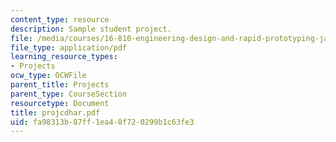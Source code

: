 ```yaml
---
content_type: resource
description: Sample student project.
file: /media/courses/16-810-engineering-design-and-rapid-prototyping-january-iap-2007/fa98313b87ff1ea48f720299b1c63fe3_projcdhar.pdf
file_type: application/pdf
learning_resource_types:
- Projects
ocw_type: OCWFile
parent_title: Projects
parent_type: CourseSection
resourcetype: Document
title: projcdhar.pdf
uid: fa98313b-87ff-1ea4-8f72-0299b1c63fe3
---
```

